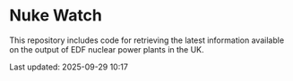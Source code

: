 # Nuke Watch

This repository includes code for retrieving the latest information available on the output of EDF nuclear power plants in the UK.

Last updated: 2025-09-29 10:17